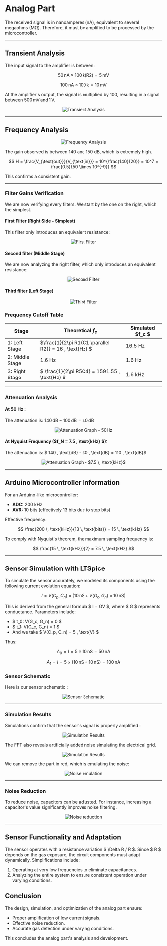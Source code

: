 # Analog Part

The received signal is in nanoamperes (nA), equivalent to several megaohms (MΩ). Therefore, it must be amplified to be processed by the microcontroller.

---

## Transient Analysis

The input signal to the amplifier is between:

$$
50 \, \text{nA} \times 100 \, \text{k} (\text{R2}) = 5 \, \text{mV}
$$

$$
100 \, \text{nA} \times 100 \, \text{k} = 10 \, \text{mV}
$$

At the amplifier's output, the signal is multiplied by 100, resulting in a signal between $500 \, \text{mV} \, \text{and} \, 1 \, \text{V}$.

<p align="center">
    <img src="images/Image1.png" alt="Transient Analysis">
</p>

---

## Frequency Analysis

<p align="center">
    <img src="images/Image2.png" alt="Frequency Analysis">
</p>

The gain observed is between 140 and 150 dB, which is extremely high.

$$
H = \frac{V_{\text{out}}}{V_{\text{in}}} = 10^{\frac{140}{20}} = 10^7 = \frac{0.5}{50 \times 10^{-9}}
$$

This confirms a consistent gain.

---

### Filter Gains Verification
We are now verifying every filters. We start by the one on the right, which the simplest.
#### First Filter (Right Side - Simplest)

This filter only introduces an equivalent resistance:

<p align="center">
    <img src="images/Image3.png" alt="First Filter">
</p>

#### Second filter (Middle Stage)
We are now analyzing the right filter, which only introduces an equivalent resistance:
<p align="center">
    <img src="images/Image4.png" alt="Second Filter">
</p>

#### Third filter (Left Stage)
<p align="center">
    <img src="images/Image5.png" alt="Third Filter">
</p>

### Frequency Cutoff Table

| Stage               | Theoretical $f_c$ | Simulated $f_c $ |
|---------------------|-----------------------|---------------------|
| 1: Left Stage       | $\frac{1}{2\pi R1(C1 \parallel R2)} = 16 \, \text{Hz} $ | 16.5 Hz |
| 2: Middle Stage     | 1.6 Hz               | 1.6 Hz              |
| 3: Right Stage      | $ \frac{1}{2\pi R5C4} = 1591.55 \, \text{Hz} $ | 1.6 kHz |



---

### Attenuation Analysis

#### At 50 Hz :

The attenuation is: $140 \, \text{dB} - 100 \, \text{dB} = 40 \, \text{dB}$

<p align="center">
    <img src="images/Image6.png" alt="Attenuation Graph - 50Hz">
</p>

#### At Nyquist Frequency ($f_N = 7.5 \, \text{kHz} $):

The attenuation is: $ 140 \, \text{dB} - 30 \, \text{dB} = 110 \, \text{dB}$
<p align="center">
    <img src="images/Image7.png" alt="Attenuation Graph - $7.5 \, \text{kHz}$">
</p>

---

## Arduino Microcontroller Information

For an Arduino-like microcontroller:

- **ADC:** 200 kHz
- **AVR:** 10 bits (effectively 13 bits due to stop bits)

Effective frequency:

$$
\frac{200 \, \text{kHz}}{13 \, \text{bits}} = 15 \, \text{kHz}
$$

To comply with Nyquist's theorem, the maximum sampling frequency is:

$$
\frac{15 \, \text{kHz}}{2} = 7.5 \, \text{kHz}
$$

---

## Sensor Simulation with LTSpice

To simulate the sensor accurately, we modeled its components using the following current evolution equation:

$$
I = V(C_p, C_n) \times (10 \, \text{nS} + V(G_c, G_n) \times 10 \, \text{nS})
$$

This is derived from the general formula $ I = GV $, where $ G $ represents conductance. Parameters include:

- $ t_0: V(G_c, G_n) = 0 $
- $ t_1: V(G_c, G_n) = 1 $
- And we take $ V(C_p, C_n) = 5 \, \text{V} $

Thus:

$$
A_0 = I = 5 \times 10 \, \text{nS} = 50 \, \text{nA}
$$

$$
A_1 = I = 5 \times (10 \, \text{nS} + 10 \, \text{nS}) = 100 \, \text{nA}
$$

### Sensor Schematic
Here is our sensor schematic :
<p align="center">
    <img src="images/Image8.png" alt="Sensor Schematic">
</p>

---

### Simulation Results

Simulations confirm that the sensor's signal is properly amplified :
<p align="center">
    <img src="images/Image9.png" alt="Simulation Results">
</p>

The FFT also reveals artificially added noise simulating the electrical grid.
<p align="center">
    <img src="images/Image10.png" alt="Simulation Results">
</p>

We can remove the part in red, which is emulating the noise:
<p align="center">
    <img src="images/Image11.png" alt="Noise emulation">
</p>

---

### Noise Reduction

To reduce noise, capacitors can be adjusted. For instance, increasing a capacitor's value significantly improves noise filtering.

<p align="center">
    <img src="images/Image12.png" alt="Noise reduction">
</p>

---

## Sensor Functionality and Adaptation

The sensor operates with a resistance variation $ \Delta R / R $. Since $ R $ depends on the gas exposure, the circuit components must adapt dynamically. Simplifications include:

1. Operating at very low frequencies to eliminate capacitances.
2. Analyzing the entire system to ensure consistent operation under varying conditions.

## Conclusion

The design, simulation, and optimization of the analog part ensure:

- Proper amplification of low current signals.
- Effective noise reduction.
- Accurate gas detection under varying conditions.

This concludes the analog part's analysis and development.
